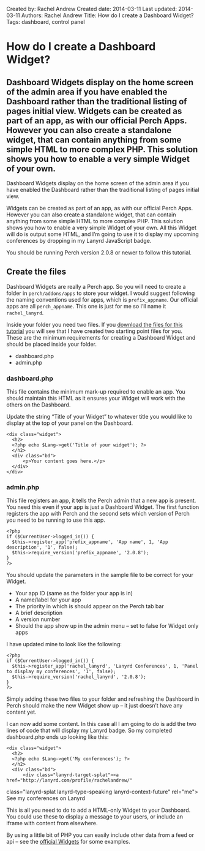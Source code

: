 Created by: Rachel Andrew
Created date: 2014-03-11
Last updated: 2014-03-11
Authors: Rachel Andrew
Title: How do I create a Dashboard Widget?
Tags: dashboard, control panel

# How do I create a Dashboard Widget?

## Dashboard Widgets display on the home screen of the admin area if you have enabled the Dashboard rather than the traditional listing of pages initial view. Widgets can be created as part of an app, as with our official Perch Apps. However you can also create a standalone widget, that can contain anything from some simple HTML to more complex PHP. This solution shows you how to enable a very simple Widget of your own.

Dashboard Widgets display on the home screen of the admin area if you have enabled the Dashboard rather than the traditional listing of pages initial view.

Widgets can be created as part of an app, as with our official Perch Apps. However you can also create a standalone widget, that can contain anything from some simple HTML to more complex PHP. This solution shows you how to enable a very simple Widget of your own. All this Widget will do is output some HTML, and I’m going to use it to display my upcoming conferences by dropping in my Lanyrd JavaScript badge.

You should be running Perch version 2.0.8 or newer to follow this tutorial.

## Create the files

Dashboard Widgets are really a Perch app. So you will need to create a folder in `perch/addons/apps` to store your widget. I would suggest following the naming conventions used for apps, which is `prefix_appname`. Our official apps are all `perch_appname`. This one is just for me so I’ll name it `rachel_lanyrd`.

Inside your folder you need two files. If you [download the files for this tutorial](../f/download/creat-a-dashboard-widget.zip) you will see that I have created two starting point files for you. These are the minimum requirements for creating a Dashboard Widget and should be placed inside your folder.

* dashboard.php
* admin.php

### dashboard.php

This file contains the minimum mark-up required to enable an app. You should maintain this HTML as it ensures your Widget will work with the others on the Dashboard.

Update the string “Title of your Widget” to whatever title you would like to display at the top of your panel on the Dashboard.

    <div class="widget">
      <h2>
      <?php echo $Lang->get('Title of your widget'); ?>
      </h2>
      <div class="bd">
	      <p>Your content goes here.</p>	
      </div>
    </div>

### admin.php

This file registers an app, it tells the Perch admin that a new app is present. You need this even if your app is just a Dashboard Widget. The first function registers the app with Perch and the second sets which version of Perch you need to be running to use this app.

    <?php
    if ($CurrentUser->logged_in()) {
      $this->register_app('prefix_appname', 'App name', 1, 'App description', '1', false);
      $this->require_version('prefix_appname', '2.0.8');
    }
    ?>

You should update the parameters in the sample file to be correct for your Widget.

* Your app ID (same as the folder your app is in)
* A name/label for your app
* The priority in which is should appear on the Perch tab bar
* A brief description
* A version number
* Should the app show up in the admin menu – set to false for Widget only apps

I have updated mine to look like the following:

    <?php
    if ($CurrentUser->logged_in()) {
      $this->register_app('rachel_lanyrd', 'Lanyrd Conferences', 1, 'Panel to display my conferences', '1', false);
      $this->require_version('rachel_lanyrd', '2.0.8');
    }
    ?>

Simply adding these two files to your folder and refreshing the Dashboard in Perch should make the new Widget show up – it just doesn’t have any content yet.

I can now add some content. In this case all I am going to do is add the two lines of code that will display my Lanyrd badge. So my completed dashboard.php ends up looking like this:

    <div class="widget">
      <h2>
      <?php echo $Lang->get('My conferences'); ?>
      </h2>
      <div class="bd">
	      <div class="lanyrd-target-splat"><a href="http://lanyrd.com/profile/rachelandrew/" 
class="lanyrd-splat lanyrd-type-speaking lanyrd-context-future" rel="me">
        See my conferences on Lanyrd</a></div>
	      <script src="http://cdn.lanyrd.net/badges/person-v1.min.js"></script>	
      </div>
    </div>

This is all you need to do to add a HTML-only Widget to your Dashboard. You could use these to display a message to your users, or include an iframe with content from elsewhere.

By using a little bit of PHP you can easily include other data from a feed or api – see the [official Widgets](http://grabaperch.com/add-ons/dashboard) for some examples.
